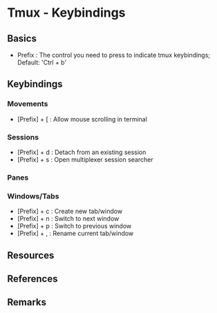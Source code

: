 # Tmux - Keybindings

## Basics
+ Prefix : The control you need to press to indicate tmux keybindings; Default: 'Ctrl + b'

## Keybindings
### Movements
+ [Prefix] + [ : Allow mouse scrolling in terminal

### Sessions
+ [Prefix] + d : Detach from an existing session
+ [Prefix] + s : Open multiplexer session searcher

### Panes

### Windows/Tabs
+ [Prefix] + c : Create new tab/window
+ [Prefix] + n : Switch to next window
+ [Prefix] + p : Switch to previous window
+ [Prefix] + , : Rename current tab/window

## Resources

## References

## Remarks

